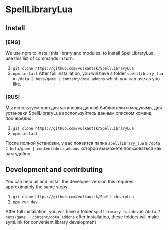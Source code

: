 # SpellLibraryLua
## Install
### [ENG]
We use npm to install this library and modules. to install SpellLibraryLua, use this list of commands in turn:
 1. `git clone https://github.com/vulkantsk/SpellLibraryLua`
 2. `npm install`
After full installation, you will have a folder `spelllibrary_lua` in `/dota 2 beta/game | content/dota_addons` which you can use as you like.
### [RUS]
Мы используем npm для установки данной библиотеки и модулями, для установки SpellLibraryLua воспользуйтесь данным списком команд поочерёдно:
 1. `git clone https://github.com/vulkantsk/SpellLibraryLua`
 2. `npm install`

 После полной установки, у вас появится папка `spelllibrary_lua` в `/dota 2 beta/game | content/dota_addons` которой вы можете пользоваться как вам удобно.

## Development and contributing
You can help us and install the developer version this requires approximately the same steps:
 1. `git clone https://github.com/vulkantsk/SpellLibraryLua`
 2. `npm run dev`

 After full installation, you will have a folder `spelllibrary_lua_dev` in `/dota 2 beta/game | content/dota_addons` after installation, these folders will make symLink for convenient library development
 